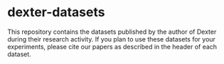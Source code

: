 # dexter-datasets

This repository contains the datasets published by the author of Dexter during their research activity. If you plan to use these datasets for your experiments, please cite our papers as described in the header of each dataset.
